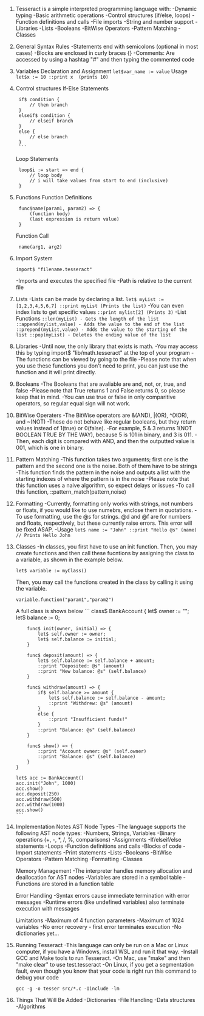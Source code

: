 1. Tesseract is a simple interpreted programming language with:
    -Dynamic typing
    -Basic arithmetic operations
    -Control structures (if/else, loops)
    -Function definitions and calls
    -File imports
    -String and number support
    -Libraries
    -Lists
    -Booleans
    -BitWise Operators
    -Pattern Matching
    -Classes

2. General Syntax Rules
    -Statements end with semicolons (optional in most cases)
    -Blocks are enclosed in curly braces {}
    -Comments: Are accessed by using a hashtag "#" and then typing the commented code

3. Variables
    Declaration and Assignment
        ```
        let$var_name := value
        ```
    Usage
        ```
        let$x := 10
        ::print x  (prints 10)
        ```

4. Control structures
    If-Else Statements

        
        if$ condition {
            // then branch
        } 
        elseif$ condition {
            // elseif branch
        }
        else {
            // else branch
        }
        ```
    Loop Statements

        
        loop$i := start => end {
            // loop body
            // i will take values from start to end (inclusive)
        }
        

5. Functions
    Function Definitions

        
        func$name(param1, param2) => {
            (function body)
            (last expression is return value)
        }
        

    Function Call

        name(arg1, arg2)
        

6. Import System
    ```
    import$ "filename.tesseract"
    ```
    -Imports and executes the specified file
    -Path is relative to the current file

7. Lists
    -Lists can be made by declaring a list.
        ```
        let$ myList := [1,2,3,4,5,6,7]
        ::print myList (Prints the list)
        ```
    -You can even index lists to get specific values
        ```
        ::print mylist[2] (Prints 3)
        ```
    -List Functions
        ```
        ::len(myList) - Gets the length of the list
        ::append(mylist,value) - Adds the value to the end of the list
        ::prepend(myList,value) - Adds the value to the starting of the list
        ::pop(myList) - Deletes the ending value of the list
        ```

8. Libraries
    -Until now, the only library that exists is math.
    -You may access this by typing import$ "lib/math.tesseract" at the top of your program
    -The functions can be viewed by going to the file
    -Please note that when you use these functions you don't need to print, you can just use the function and it will print directly.

9. Booleans
    -The Booleans that are avaliable are and, not, or, true, and false
    -Please note that True returns 1 and False returns 0, so please keep that in mind.
    -You can use true or false in only comparitive operators, so regular equal sign will not work.

10. BitWise Operaters
    -The BitWise operators are &(AND), |(OR), ^(XOR), and ~(NOT)
    -These do not behave like regular booleans, but they return values instead of 1(true) or 0(false).
    -For example, 5 & 3 returns 1(NOT BOOLEAN TRUE BY THE WAY), because 5 is 101 in binary, and 3 is 011.
    -Then, each digit is compared with AND, and then the outputted value is 001, which is one in binary.

11. Pattern Matching
    -This function takes two arguments; first one is the pattern and the second one is the noise. Both of them have to be strings
    -This function finds the pattern in the noise and outputs a list with the starting indexes of where the pattern is in the noise
    -Please note that this function uses a naive algorithm, so expect delays or issues
    -To call this function, ::pattern_match(pattern,noise)

12. Formatting
    -Currently, formatting only works with strings, not numbers or floats, if you would like to use numebrs, enclose them in quotations.
    -To use formatting, use the @s for strings. @d and @f are for numbers and floats, respectively, but these currently raise errors. This error will be fixed ASAP.
    -Usage
        ```
        let$ name := "John"
        ::print "Hello @s" (name) // Prints Hello John
        ```
13. Classes
    -In classes, you first have to use an init function. Then, you may create functions and then call these fucntions by assigning the class to a variable, as shown in the example below.
    ```
    let$ variable := myClass()
    ```
    Then, you may call the functions created in the class by calling it using the variable.
    ```
    variable.function("param1","param2")
    ```
    A full class is shows below
        ```
        class$ BankAccount {
            let$ owner := "";
            let$ balance := 0;

            func$ init(owner, initial) => {
                let$ self.owner := owner;
                let$ self.balance := initial;
            }

            func$ deposit(amount) => {
                let$ self.balance := self.balance + amount;
                ::print "Deposited: @s" (amount)
                ::print "New balance: @s" (self.balance)
            }

            func$ withdraw(amount) => {
                if$ self.balance >= amount {
                    let$ self.balance := self.balance - amount;
                    ::print "Withdrew: @s" (amount)
                }
                else {
                    ::print "Insufficient funds!"
                }
                ::print "Balance: @s" (self.balance)
            }

            func$ show() => {
                ::print "Account owner: @s" (self.owner)
                ::print "Balance: @s" (self.balance)
            }
        }

        let$ acc := BankAccount()
        acc.init("John", 1000)
        acc.show()
        acc.deposit(250)
        acc.withdraw(500)
        acc.withdraw(1000)
        acc.show()
        ```
14. Implementation Notes
    AST Node Types
        -The language supports the following AST node types:
        -Numbers, Strings, Variables
        -Binary operations (+, -, *, /, %, comparisons)
        -Assignments
        -If/elseif/else statements
        -Loops
        -Function definitions and calls
        -Blocks of code
        -Import statements
        -Print statements
        -Lists
        -Booleans
        -BitWise Operators
        -Pattern Matching
        -Formatting
        -Classes

    Memory Management
        -The interpreter handles memory allocation and deallocation for AST nodes
        -Variables are stored in a symbol table
        -Functions are stored in a function table

    Error Handling
        -Syntax errors cause immediate termination with error messages
        -Runtime errors (like undefined variables) also terminate execution with messages

    Limitations
        -Maximum of 4 function parameters
        -Maximum of 1024 variables
        -No error recovery - first error terminates execution
        -No dictionaries yet...

15. Running Tesseract
    -This language can only be run on a Mac or Linux computer, if you have a Windows, install WSL and run it that way.
    -Install GCC and Make tools to run Tesseract.
    -On Mac, use "make" and then "make clear" to use test.tesseract
    -On Linux, if you get a segmentation fault, even though you know that your code is right run this command to debug your code
    ```
    gcc -g -o tesser src/*.c -Iinclude -lm

16. Things That Will Be Added
    -Dictionaries
    -File Handling
    -Data structures
    -Algorithms
